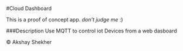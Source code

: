 #Cloud Dashboard

This is a proof of concept app. *don't judge me* :)


###Description
Use MQTT to control iot Devices from a web dasboard

&copy; Akshay Shekher
